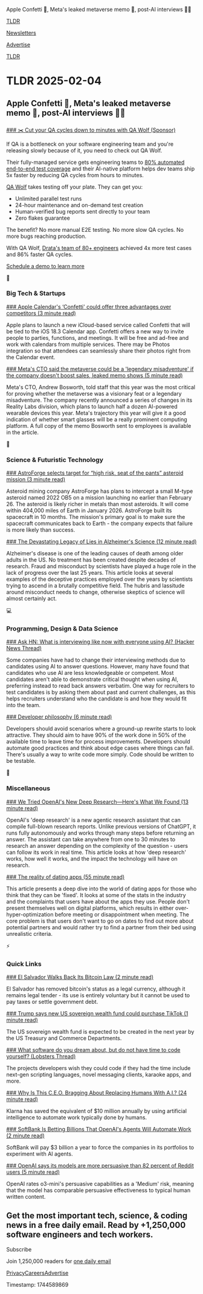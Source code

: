 Apple Confetti 🎉, Meta's leaked metaverse memo 📝, post-AI interviews 👨‍💻

[TLDR](/)

[Newsletters](/newsletters)

[Advertise](https://advertise.tldr.tech/)

[TLDR](/)

# TLDR 2025-02-04

## Apple Confetti 🎉, Meta's leaked metaverse memo 📝, post-AI interviews 👨‍💻

### 

[### ✂️ Cut your QA cycles down to minutes with QA Wolf (Sponsor)](https://www.qawolf.com?utm_source=tldr&amp;utm_medium=newsletter&amp;utm_campaign=ACQ_All_Demo_Conversions__NewsletterAudience_-_Newsletter_CutQACycles_20250204-None_Experiment-FALSE&amp;utm_term=headline-CutYourQACyclesDownToMinutesWithQAWolf&amp;utm_content=CutQACycles_ScheduleADemoToLearnMore_None_Headline%3ACutYourQACyclesDownToMinutesWithQAWolf_None_None_None_Newsletter-PrimaryPlacement_20250204_v1)

If QA is a bottleneck on your software engineering team and you're releasing slowly because of it, you need to check out QA Wolf.

Their fully-managed service gets engineering teams to [80% automated end-to-end test coverage](https://www.qawolf.com?utm_source=tldr&utm_medium=newsletter&utm_campaign=ACQ_All_Demo_Conversions__NewsletterAudience_-_Newsletter_CutQACycles_20250204-None_Experiment-FALSE&utm_term=body-80PercentAutomatedEndToEndTestCoverage&utm_content=CutQACycles_ScheduleADemoToLearnMore_None_Headline%3ACutYourQACyclesDownToMinutesWithQAWolf_None_None_None_Newsletter-PrimaryPlacement_20250204_v1) and their AI-native platform helps dev teams ship 5x faster by reducing QA cycles from hours to minutes.

[QA Wolf](https://www.qawolf.com?utm_source=tldr&utm_medium=newsletter&utm_campaign=ACQ_All_Demo_Conversions__NewsletterAudience_-_Newsletter_CutQACycles_20250204-None_Experiment-FALSE&utm_term=body-QAWolf&utm_content=CutQACycles_ScheduleADemoToLearnMore_None_Headline%3ACutYourQACyclesDownToMinutesWithQAWolf_None_None_None_Newsletter-PrimaryPlacement_20250204_v1) takes testing off your plate. They can get you:

* Unlimited parallel test runs
* 24-hour maintenance and on-demand test creation
* Human-verified bug reports sent directly to your team
* Zero flakes guarantee

The benefit? No more manual E2E testing. No more slow QA cycles. No more bugs reaching production.

With QA Wolf, [Drata's team of 80+ engineers](https://www.qawolf.com/case-studies/drata?utm_source=tldr&utm_medium=newsletter&utm_campaign=ACQ_All_Demo_Conversions__NewsletterAudience_-_Newsletter_CutQACycles_20250204-None_Experiment-FALSE&utm_term=body-DratasTeamOf80PlusEngineers&utm_content=CutQACycles_ScheduleADemoToLearnMore_None_Headline%3ACutYourQACyclesDownToMinutesWithQAWolf_None_None_None_Newsletter-PrimaryPlacement_20250204_v1) achieved 4x more test cases and 86% faster QA cycles.

[Schedule a demo to learn more](https://www.qawolf.com/case-studies/drata?utm_source=tldr&utm_medium=newsletter&utm_campaign=ACQ_All_Demo_Conversions__NewsletterAudience_-_Newsletter_CutQACycles_20250204-None_Experiment-FALSE&utm_term=cta-ScheduleADemoToLearnMore&utm_content=CutQACycles_ScheduleADemoToLearnMore_None_Headline%3ACutYourQACyclesDownToMinutesWithQAWolf_None_None_None_Newsletter-PrimaryPlacement_20250204_v1)

📱

### Big Tech & Startups

[### Apple Calendar's ‘Confetti' could offer three advantages over competitors (3 minute read)](https://9to5mac.com/2025/02/03/apple-calendars-confetti-could-offer-three-advantages-over-competitors/?utm_source=tldrnewsletter)

Apple plans to launch a new iCloud-based service called Confetti that will be tied to the iOS 18.3 Calendar app. Confetti offers a new way to invite people to parties, functions, and meetings. It will be free and ad-free and work with calendars from multiple services. There may be Photos integration so that attendees can seamlessly share their photos right from the Calendar event.

[### Meta's CTO said the metaverse could be a 'legendary misadventure' if the company doesn't boost sales, leaked memo shows (5 minute read)](https://www.msn.com/en-ie/news/techandscience/meta-cto-said-2025-will-likely-prove-the-metaverse-is-a-visionary-feat-or-legendary-misadventure-leaked-memo-shows/ar-AA1ykb0w?apiversion=v2&noservercache=1&domshim=1&renderwebcomponents=1&wcseo=1&batchservertelemetry=1&noservertelemetry=1&utm_source=tldrnewsletter)

Meta's CTO, Andrew Bosworth, told staff that this year was the most critical for proving whether the metaverse was a visionary feat or a legendary misadventure. The company recently announced a series of changes in its Reality Labs division, which plans to launch half a dozen AI-powered wearable devices this year. Meta's trajectory this year will give it a good indication of whether smart glasses will be a really prominent computing platform. A full copy of the memo Bosworth sent to employees is available in the article.

🚀

### Science & Futuristic Technology

[### AstroForge selects target for “high risk, seat of the pants” asteroid mission (3 minute read)](https://arstechnica.com/space/2025/01/astroforge-selects-target-for-high-risk-seat-of-the-pants-asteroid-mission/?utm_source=tldrnewsletter)

Asteroid mining company AstroForge has plans to intercept a small M-type asteroid named 2022 OB5 on a mission launching no earlier than February 26. The asteroid is likely richer in metals than most asteroids. It will come within 404,000 miles of Earth in January 2026. AstroForge built its spacecraft in 10 months. The mission's primary goal is to make sure the spacecraft communicates back to Earth - the company expects that failure is more likely than success.

[### The Devastating Legacy of Lies in Alzheimer's Science (12 minute read)](https://www.nytimes.com/2025/01/24/opinion/alzheimers-fraud-cure.html?utm_source=tldrnewsletter)

Alzheimer's disease is one of the leading causes of death among older adults in the US. No treatment has been created despite decades of research. Fraud and misconduct by scientists have played a huge role in the lack of progress over the last 25 years. This article looks at several examples of the deceptive practices employed over the years by scientists trying to ascend in a brutally competitive field. The hubris and lassitude around misconduct needs to change, otherwise skeptics of science will almost certainly act.

💻

### Programming, Design & Data Science

[### Ask HN: What is interviewing like now with everyone using AI? (Hacker News Thread)](https://news.ycombinator.com/item?id=42909166&amp;utm_source=tldrnewsletter)

Some companies have had to change their interviewing methods due to candidates using AI to answer questions. However, many have found that candidates who use AI are less knowledgeable or competent. Most candidates aren't able to demonstrate critical thought when using AI, preferring instead to read back answers verbatim. One way for recruiters to test candidates is by asking them about past and current challenges, as this helps recruiters understand who the candidate is and how they would fit into the team.

[### Developer philosophy (6 minute read)](https://qntm.org/devphilo?utm_source=tldrnewsletter)

Developers should avoid scenarios where a ground-up rewrite starts to look attractive. They should aim to have 90% of the work done in 50% of the available time to leave time for process improvements. Developers should automate good practices and think about edge cases where things can fail. There's usually a way to write code more simply. Code should be written to be testable.

🎁

### Miscellaneous

[### We Tried OpenAI's New Deep Research—Here's What We Found (13 minute read)](https://every.to/chain-of-thought/we-tried-openai-s-new-deep-research-here-s-what-we-found?utm_source=tldrnewsletter)

OpenAI's 'deep research' is a new agentic research assistant that can compile full-blown research reports. Unlike previous versions of ChatGPT, it runs fully autonomously and works through many steps before returning an answer. The assistant can take anywhere from one to 30 minutes to research an answer depending on the complexity of the question - users can follow its work in real time. This article looks at how 'deep research' works, how well it works, and the impact the technology will have on research.

[### The reality of dating apps (55 minute read)](https://blog.luap.info/the-reality-of-dating-apps.html?utm_source=tldrnewsletter)

This article presents a deep dive into the world of dating apps for those who think that they can be 'fixed'. It looks at some of the stats in the industry and the complaints that users have about the apps they use. People don't present themselves well on digital platforms, which results in either over-hyper-optimization before meeting or disappointment when meeting. The core problem is that users don't want to go on dates to find out more about potential partners and would rather try to find a partner from their bed using unrealistic criteria.

⚡

### Quick Links

[### El Salvador Walks Back Its Bitcoin Law (2 minute read)](https://reason.com/2025/02/03/el-salvador-walks-back-its-bitcoin-law/?utm_source=tldrnewsletter)

El Salvador has removed bitcoin's status as a legal currency, although it remains legal tender - its use is entirely voluntary but it cannot be used to pay taxes or settle government debt.

[### Trump says new US sovereign wealth fund could purchase TikTok (1 minute read)](https://techcrunch.com/2025/02/03/trump-says-new-us-sovereign-wealth-fund-could-purchase-tiktok/?utm_source=tldrnewsletter)

The US sovereign wealth fund is expected to be created in the next year by the US Treasury and Commerce Departments.

[### What software do you dream about, but do not have time to code yourself? (Lobsters Thread)](https://lobste.rs/s/btjtkr/what_software_do_you_dream_about_do_not?utm_source=tldrnewsletter)

The projects developers wish they could code if they had the time include next-gen scripting languages, novel messaging clients, karaoke apps, and more.

[### Why Is This C.E.O. Bragging About Replacing Humans With A.I.? (24 minute read)](https://www.nytimes.com/2025/02/02/business/klarna-ceo-ai.html?unlocked_article_code=1.uU4.aieN.qTHuXUAbXa-P&amp;smid=url-share&amp;utm_source=tldrnewsletter)

Klarna has saved the equivalent of $10 million annually by using artificial intelligence to automate work typically done by humans.

[### SoftBank Is Betting Billions That OpenAI's Agents Will Automate Work (2 minute read)](https://gizmodo.com/softbank-is-betting-billions-that-openais-agents-will-automate-work-2000558448?utm_source=tldrnewsletter)

SoftBank will pay $3 billion a year to force the companies in its portfolios to experiment with AI agents.

[### OpenAI says its models are more persuasive than 82 percent of Reddit users (5 minute read)](https://arstechnica.com/ai/2025/02/are-ais-getting-dangerously-good-at-persuasion-openai-says-not-yet/?utm_source=tldrnewsletter)

OpenAI rates o3-mini's persuasive capabilities as a 'Medium' risk, meaning that the model has comparable persuasive effectiveness to typical human written content.

## Get the most important tech, science, & coding news in a free daily email. Read by +1,250,000 software engineers and tech workers.

Subscribe

Join 1,250,000 readers for [one daily email](/api/latest/tech)

[Privacy](/privacy)[Careers](https://jobs.ashbyhq.com/tldr.tech)[Advertise](/tech/advertise)

Timestamp: 1744589869